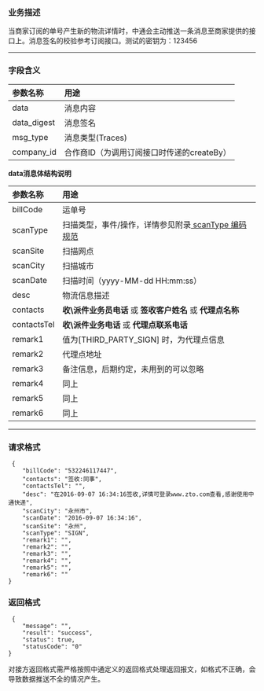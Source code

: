 ### **业务描述**

当商家订阅的单号产生新的物流详情时，中通会主动推送一条消息至商家提供的接口上。消息签名的校验参考订阅接口。测试的密钥为：123456

---

### **字段含义**

| **参数名称** | **用途** |
| :--- | :--- |
| data | 消息内容 |
| data\_digest | 消息签名 |
| msg\_type | 消息类型\(Traces\) |
| company\_id | 合作商ID（为调用订阅接口时传递的createBy） |

**data消息体结构说明**

| **参数名称** | **用途** |
| :--- | :--- |
| billCode | 运单号 |
| scanType | 扫描类型，事件/操作，详情参见附录[ scanType 编码规范](https://wangqingqi.gitbooks.io/testbook/content/fu-jian.html) |
| scanSite | 扫描网点 |
| scanCity | 扫描城市 |
| scanDate | 扫描时间（yyyy-MM-dd HH:mm:ss） |
| desc | 物流信息描述 |
| contacts | **收\派件业务员电话**  或 **签收客户姓名** 或 **代理点名称** |
| contactsTel | **收\派件业务电话** 或 **代理点联系电话** |
| remark1 | 值为\[THIRD\_PARTY\_SIGN\] 时，为代理点信息 |
| remark2 | 代理点地址 |
| remark3 | 备注信息，后期约定，未用到的可以忽略 |
| remark4 | 同上 |
| remark5 | 同上 |
| remark6 | 同上 |

---

### **请求格式**

```
 {
    "billCode": "532246117447",
    "contacts": "签收:同事",
    "contactsTel": "",
    "desc": "在2016-09-07 16:34:16签收,详情可登录www.zto.com查看,感谢使用中通快递",
    "scanCity": "永州市",
    "scanDate": "2016-09-07 16:34:16",
    "scanSite": "永州",
    "scanType": "SIGN",
    "remark1": "",
    "remark2": "",
    "remark3": "",
    "remark4": "",
    "remark5": "",
    "remark6": ""
}
```

### **返回格式**

```
 {
    "message": "",
    "result": "success",
    "status": true,
    "statusCode": "0"
}
```

对接方返回格式需严格按照中通定义的返回格式处理返回报文，如格式不正确，会导致数据推送不全的情况产生。

